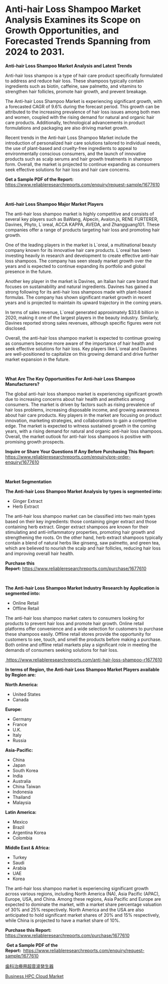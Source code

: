 <p><h1>Anti-hair Loss Shampoo Market Analysis Examines its Scope on Growth Opportunities, and Forecasted Trends Spanning from 2024 to 2031.</h1></p><p><strong>Anti-hair Loss Shampoo Market Analysis and Latest Trends</strong></p>
<p><p>Anti-hair loss shampoo is a type of hair care product specifically formulated to address and reduce hair loss. These shampoos typically contain ingredients such as biotin, caffeine, saw palmetto, and vitamins to strengthen hair follicles, promote hair growth, and prevent breakage.</p><p>The Anti-hair Loss Shampoo Market is experiencing significant growth, with a forecasted CAGR of 9.6% during the forecast period. This growth can be attributed to the increasing prevalence of hair loss issues among both men and women, coupled with the rising demand for natural and organic hair care products. Additionally, technological advancements in product formulations and packaging are also driving market growth.</p><p>Recent trends in the Anti-hair Loss Shampoo Market include the introduction of personalized hair care solutions tailored to individual needs, the use of plant-based and cruelty-free ingredients to appeal to environmentally conscious consumers, and the launch of innovative products such as scalp serums and hair growth treatments in shampoo form. Overall, the market is projected to continue expanding as consumers seek effective solutions for hair loss and hair care concerns.</p></p>
<p><strong>Get a Sample PDF of the Report:&nbsp;</strong> <a href="https://www.reliableresearchreports.com/enquiry/request-sample/1677610">https://www.reliableresearchreports.com/enquiry/request-sample/1677610</a></p>
<p>&nbsp;</p>
<p><strong>Anti-hair Loss Shampoo Major Market Players</strong></p>
<p><p>The anti-hair loss shampoo market is highly competitive and consists of several key players such as BaWang, Alpecin, Avalon.js, RENE FURTERER, Davines, Phyto, L`oreal, ACCA KAPPA, AVEDA, and Zhangguang101. These companies offer a range of products targeting hair loss and promoting hair growth. </p><p>One of the leading players in the market is L`oreal, a multinational beauty company known for its innovative hair care products. L`oreal has been investing heavily in research and development to create effective anti-hair loss shampoos. The company has seen steady market growth over the years and is expected to continue expanding its portfolio and global presence in the future.</p><p>Another key player in the market is Davines, an Italian hair care brand that focuses on sustainability and natural ingredients. Davines has gained a strong following for its anti-hair loss shampoos made with plant-based formulas. The company has shown significant market growth in recent years and is projected to maintain its upward trajectory in the coming years.</p><p>In terms of sales revenue, L`oreal generated approximately $33.6 billion in 2020, making it one of the largest players in the beauty industry. Similarly, Davines reported strong sales revenues, although specific figures were not disclosed.</p><p>Overall, the anti-hair loss shampoo market is expected to continue growing as consumers become more aware of the importance of hair health and seek effective solutions for hair loss. Key players like L`oreal and Davines are well-positioned to capitalize on this growing demand and drive further market expansion in the future.</p></p>
<p>&nbsp;</p>
<p><strong>What Are The Key Opportunities For Anti-hair Loss Shampoo Manufacturers?</strong></p>
<p><p>The global anti-hair loss shampoo market is experiencing significant growth due to increasing concerns about hair health and aesthetics among consumers. The market is driven by factors such as rising prevalence of hair loss problems, increasing disposable income, and growing awareness about hair care products. Key players in the market are focusing on product innovation, marketing strategies, and collaborations to gain a competitive edge. The market is expected to witness sustained growth in the coming years, with a rising demand for natural and organic anti-hair loss shampoos. Overall, the market outlook for anti-hair loss shampoos is positive with promising growth prospects.</p></p>
<p><strong>Inquire or Share Your Questions If Any Before Purchasing This Report:</strong> <a href="https://www.reliableresearchreports.com/enquiry/pre-order-enquiry/1677610">https://www.reliableresearchreports.com/enquiry/pre-order-enquiry/1677610</a></p>
<p>&nbsp;</p>
<p><strong>Market Segmentation</strong></p>
<p><strong>The Anti-hair Loss Shampoo Market Analysis by types is segmented into:</strong></p>
<p><ul><li>Ginger Extract</li><li>Herb Extract</li></ul></p>
<p><p>The anti-hair loss shampoo market can be classified into two main types based on their key ingredients: those containing ginger extract and those containing herb extract. Ginger extract shampoos are known for their stimulating and anti-inflammatory properties, promoting hair growth and strengthening the roots. On the other hand, herb extract shampoos typically contain a blend of natural herbs like ginseng, saw palmetto, and green tea, which are believed to nourish the scalp and hair follicles, reducing hair loss and improving overall hair health.</p></p>
<p><strong>Purchase this Report:&nbsp;</strong><a href="https://www.reliableresearchreports.com/purchase/1677610">https://www.reliableresearchreports.com/purchase/1677610</a></p>
<p>&nbsp;</p>
<p><strong>The Anti-hair Loss Shampoo Market Industry Research by Application is segmented into:</strong></p>
<p><ul><li>Online Retail</li><li>Offline Retail</li></ul></p>
<p><p>The anti-hair loss shampoo market caters to consumers looking for products to prevent hair loss and promote hair growth. Online retail platforms offer convenience and a wide selection for customers to purchase these shampoos easily. Offline retail stores provide the opportunity for customers to see, touch, and smell the products before making a purchase. Both online and offline retail markets play a significant role in meeting the demands of consumers seeking solutions for hair loss.</p></p>
<p><a href="https://www.reliableresearchreports.com/anti-hair-loss-shampoo-r1677610">&nbsp;https://www.reliableresearchreports.com/anti-hair-loss-shampoo-r1677610</a></p>
<p><strong>In terms of Region, the Anti-hair Loss Shampoo Market Players available by Region are:</strong></p>
<p>
    <p> <strong> North America: </strong>
        <ul>
            <li>United States</li>
            <li>Canada</li>
        </ul>
        </p> 
    <p> <strong> Europe: </strong>
        <ul>
            <li>Germany</li>
            <li>France</li>
            <li>U.K.</li>
            <li>Italy</li>
            <li>Russia</li>
        </ul>
        </p> 
    <p> <strong> Asia-Pacific: </strong>
        <ul>
            <li>China</li>
            <li>Japan</li>
            <li>South Korea</li>
            <li>India</li>
            <li>Australia</li>
            <li>China Taiwan</li>
            <li>Indonesia</li>
            <li>Thailand</li>
            <li>Malaysia</li>
        </ul>
        </p> 
    <p> <strong> Latin America: </strong>
        <ul>
            <li>Mexico</li>
            <li>Brazil</li>
            <li>Argentina Korea</li>
            <li>Colombia</li>
        </ul>
        </p> 
    <p> <strong> Middle East & Africa: </strong>
        <ul>
            <li>Turkey</li>
            <li>Saudi</li>
            <li>Arabia</li>
            <li>UAE</li>
            <li>Korea</li>
        </ul>
    </p>
    </p>
<p><p>The anti-hair loss shampoo market is experiencing significant growth across various regions, including North America (NA), Asia Pacific (APAC), Europe, USA, and China. Among these regions, Asia Pacific and Europe are expected to dominate the market, with a market share percentage valuation of 30% and 25% respectively. North America and the USA are also anticipated to hold significant market shares of 20% and 15% respectively, while China is projected to have a market share of 10%.</p></p>
<p><strong>Purchase this Report: </strong><a href="https://www.reliableresearchreports.com/purchase/1677610">https://www.reliableresearchreports.com/purchase/1677610</a></p>
<p>&nbsp;<strong>Get a Sample PDF of the Report:&nbsp;&nbsp;</strong><a href="https://www.reliableresearchreports.com/enquiry/request-sample/1677610">https://www.reliableresearchreports.com/enquiry/request-sample/1677610</a></p>
<p><strong></strong></p>
<p><p><a href="https://github.com/KenyonJohns/Market-Research-Report-List-1/blob/main/8281123107832.md">歯科治療用超音波発生器</a></p><p><a href="https://view.publitas.com/reportprime-1/business-hpc-cloud-market-trends-and-analysis-opportunities-and-challenges-for-future-growth-2024-2031/">Business HPC Cloud Market</a></p></p>